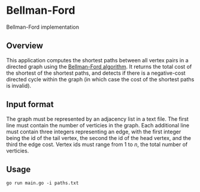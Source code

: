 # Bellman-Ford
Bellman-Ford implementation

## Overview

This application computes the shortest paths between all vertex pairs in a directed
graph using the
[Bellman-Ford algorithm](https://en.wikipedia.org/wiki/Bellman%E2%80%93Ford_algorithm).
It returns the total cost of the shortest of the shortest paths, and detects
if there is a negative-cost directed cycle within the graph (in which case the cost
of the shortest paths is invalid).

## Input format

The graph must be represented by an adjacency list in a text file. The first line
must contain the number of verticies in the graph. Each additional line must contain
three integers representing an edge, with the first integer being the id of the tail
vertex, the second the id of the head vertex, and the third the edge cost. Vertex ids
must range from 1 to _n_, the total number of verticies.

## Usage

```
go run main.go -i paths.txt
```
